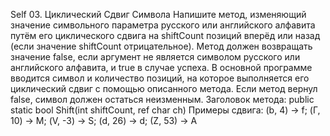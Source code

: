 Self 03. Циклический Сдвиг Символа
Напишите метод, изменяющий значение символьного параметра русского
или английского алфавита путём его циклического сдвига на
shiftCount позиций вперёд или назад (если значение shiftCount
отрицательное). Метод должен возвращать значение false, если аргумент не является
символом русского или английского алфавита, и true в случае
успеха.
В основной программе вводится символ и количество позиций, на которое
выполняется его циклический сдвиг с помощью описанного метода. Если метод
вернул false, символ должен остаться неизменным.
Заголовок метода:
public static bool Shift(int shiftCount, ref char ch)
Примеры сдвига: (b, 4) → f; (Г, 10) → М; (V, -3) → S; (d, 26) → d;
(Z, 53) → A